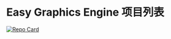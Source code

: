 # Easy Graphics Engine 项目列表


[![Repo Card](https://github-readme-stats.vercel.app/api/pin/?username=Easy-Graphics-Engine&repo=ege-demo&theme=buefy)]([https://github.com/luffyZh/dynamic-antd-theme](https://github.com/Easy-Graphics-Engine/ege-demo)https://github.com/Easy-Graphics-Engine/ege-demo)
